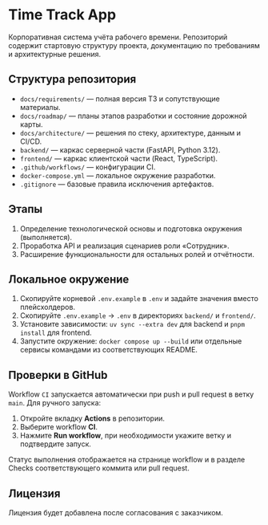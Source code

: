 # Time Track App

Корпоративная система учёта рабочего времени. Репозиторий содержит стартовую структуру проекта, документацию по требованиям и архитектурные решения.

## Структура репозитория
- `docs/requirements/` — полная версия ТЗ и сопутствующие материалы.
- `docs/roadmap/` — планы этапов разработки и состояние дорожной карты.
- `docs/architecture/` — решения по стеку, архитектуре, данным и CI/CD.
- `backend/` — каркас серверной части (FastAPI, Python 3.12).
- `frontend/` — каркас клиентской части (React, TypeScript).
- `.github/workflows/` — конфигурации CI.
- `docker-compose.yml` — локальное окружение разработки.
- `.gitignore` — базовые правила исключения артефактов.

## Этапы
1. Определение технологической основы и подготовка окружения (выполняется).
2. Проработка API и реализация сценариев роли «Сотрудник».
3. Расширение функциональности для остальных ролей и отчётности.

## Локальное окружение
1. Скопируйте корневой `.env.example` в `.env` и задайте значения вместо плейсхолдеров.
2. Скопируйте `.env.example` → `.env` в директориях `backend/` и `frontend/`.
3. Установите зависимости: `uv sync --extra dev` для backend и `pnpm install` для frontend.
4. Запустите окружение: `docker compose up --build` или отдельные сервисы командами из соответствующих README.

## Проверки в GitHub
Workflow `CI` запускается автоматически при push и pull request в ветку `main`. Для ручного запуска:

1. Откройте вкладку **Actions** в репозитории.
2. Выберите workflow **CI**.
3. Нажмите **Run workflow**, при необходимости укажите ветку и подтвердите запуск.

Статус выполнения отображается на странице workflow и в разделе Checks соответствующего коммита или pull request.

## Лицензия
Лицензия будет добавлена после согласования с заказчиком.
